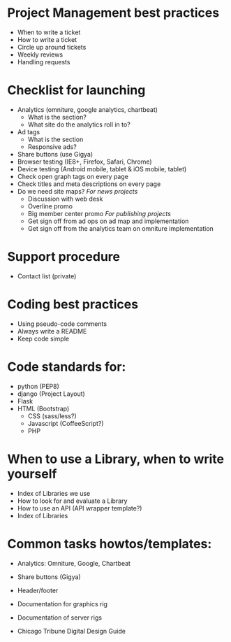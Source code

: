# Project Management best practices
- When to write a ticket
- How to write a ticket
- Circle up around tickets
- Weekly reviews
- Handling requests

# Checklist for launching
- Analytics (omniture, google analytics, chartbeat)
	- What is the section?
	- What site do the analytics roll in to?
- Ad tags
	- What is the section	
	- Responsive ads?
- Share buttons (use Gigya)
- Browser testing (IE8+, Firefox, Safari, Chrome)
- Device testing (Android mobile, tablet & iOS mobile, tablet)
- Check open graph tags on every page
- Check titles and meta descriptions on every page
- Do we need site maps?
*For news projects*
	- Discussion with web desk
	- Overline promo
	- Big member center promo
*For publishing projects*
	- Get sign off from ad ops on ad map and implementation
	- Get sign off from the analytics team on omniture implementation

# Support procedure
- Contact list (private)

# Coding best practices
- Using pseudo-code comments
- Always write a README
- Keep code simple

# Code standards for: 
- python (PEP8)
- django (Project Layout)
- Flask
- HTML (Bootstrap)
	- CSS (sass/less?)
	- Javascript (CoffeeScript?)
	- PHP

# When to use a Library, when to write yourself
- Index of Libraries we use
- How to look for and evaluate a Library
- How to use an API (API wrapper template?)
- Index of Libraries

# Common tasks howtos/templates:
- Analytics: Omniture, Google, Chartbeat
- Share buttons (Gigya)
- Header/footer

- Documentation for graphics rig
- Documentation of server rigs
- Chicago Tribune Digital Design Guide

